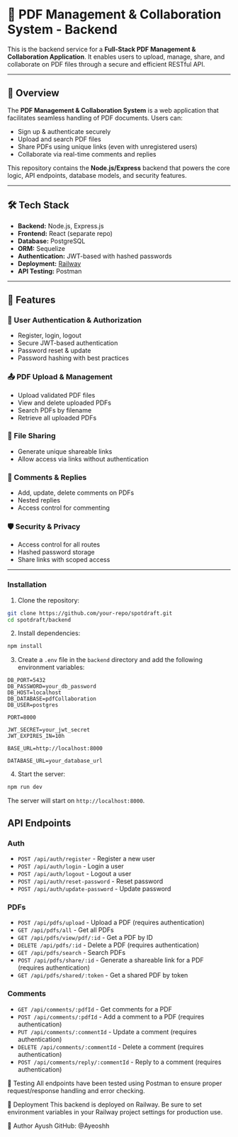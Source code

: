 
# 📄 PDF Management & Collaboration System - Backend

This is the backend service for a **Full-Stack PDF Management & Collaboration Application**. It enables users to upload, manage, share, and collaborate on PDF files through a secure and efficient RESTful API.

---

## 🚀 Overview

The **PDF Management & Collaboration System** is a web application that facilitates seamless handling of PDF documents. Users can:
- Sign up & authenticate securely
- Upload and search PDF files
- Share PDFs using unique links (even with unregistered users)
- Collaborate via real-time comments and replies

This repository contains the **Node.js/Express** backend that powers the core logic, API endpoints, database models, and security features.

---

## 🛠 Tech Stack

- **Backend:** Node.js, Express.js
- **Frontend:** React (separate repo)
- **Database:** PostgreSQL
- **ORM:** Sequelize
- **Authentication:** JWT-based with hashed passwords
- **Deployment:** [Railway](https://railway.app/)
- **API Testing:** Postman

---

## 🌟 Features

### 🔐 User Authentication & Authorization
- Register, login, logout
- Secure JWT-based authentication
- Password reset & update
- Password hashing with best practices

### 📤 PDF Upload & Management
- Upload validated PDF files
- View and delete uploaded PDFs
- Search PDFs by filename
- Retrieve all uploaded PDFs

### 🔗 File Sharing
- Generate unique shareable links
- Allow access via links without authentication

### 💬 Comments & Replies
- Add, update, delete comments on PDFs
- Nested replies
- Access control for commenting

### 🛡 Security & Privacy
- Access control for all routes
- Hashed password storage
- Share links with scoped access

---

### Installation

1. Clone the repository:

```sh
git clone https://github.com/your-repo/spotdraft.git
cd spotdraft/backend
```

2. Install dependencies:

```sh
npm install
```

3. Create a `.env` file in the `backend` directory and add the following environment variables:

```env
DB_PORT=5432
DB_PASSWORD=your_db_password
DB_HOST=localhost
DB_DATABASE=pdfCollaboration
DB_USER=postgres

PORT=8000

JWT_SECRET=your_jwt_secret
JWT_EXPIRES_IN=10h

BASE_URL=http://localhost:8000

DATABASE_URL=your_database_url
```

4. Start the server:

```sh
npm run dev
```

The server will start on `http://localhost:8000`.

## API Endpoints

### Auth

- `POST /api/auth/register` - Register a new user
- `POST /api/auth/login` - Login a user
- `POST /api/auth/logout` - Logout a user
- `POST /api/auth/reset-password` - Reset password
- `POST /api/auth/update-password` - Update password

### PDFs

- `POST /api/pdfs/upload` - Upload a PDF (requires authentication)
- `GET /api/pdfs/all` - Get all PDFs
- `GET /api/pdfs/view/pdf/:id` - Get a PDF by ID
- `DELETE /api/pdfs/:id` - Delete a PDF (requires authentication)
- `GET /api/pdfs/search` - Search PDFs
- `POST /api/pdfs/share/:id` - Generate a shareable link for a PDF (requires authentication)
- `GET /api/pdfs/shared/:token` - Get a shared PDF by token

### Comments

- `GET /api/comments/:pdfId` - Get comments for a PDF
- `POST /api/comments/:pdfId` - Add a comment to a PDF (requires authentication)
- `PUT /api/comments/:commentId` - Update a comment (requires authentication)
- `DELETE /api/comments/:commentId` - Delete a comment (requires authentication)
- `POST /api/comments/reply/:commentId` - Reply to a comment (requires authentication)

🧪 Testing
All endpoints have been tested using Postman to ensure proper request/response handling and error checking.

🚀 Deployment
This backend is deployed on Railway. Be sure to set environment variables in your Railway project settings for production use.

👤 Author
Ayush
GitHub: @Ayeoshh

